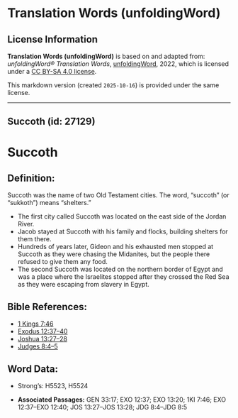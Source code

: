 # Translation Words (unfoldingWord)

## License Information

**Translation Words (unfoldingWord)** is based on and adapted from: _unfoldingWord® Translation Words_, [unfoldingWord](https://unfoldingword.org/utw), 2022, which is licensed under a [CC BY-SA 4.0 license](https://creativecommons.org/licenses/by-sa/4.0/legalcode.en).

This markdown version (created `2025-10-16`) is provided under the same license.



--------------------------------

## Succoth (id: 27129)

Succoth
=======

Definition:
-----------

Succoth was the name of two Old Testament cities. The word, “succoth” (or “sukkoth”) means “shelters.”

* The first city called Succoth was located on the east side of the Jordan River.
* Jacob stayed at Succoth with his family and flocks, building shelters for them there.
* Hundreds of years later, Gideon and his exhausted men stopped at Succoth as they were chasing the Midanites, but the people there refused to give them any food.
* The second Succoth was located on the northern border of Egypt and was a place where the Israelites stopped after they crossed the Red Sea as they were escaping from slavery in Egypt.

Bible References:
-----------------

* [1 Kings 7:46](https://ref.ly/1Kgs7:46)
* [Exodus 12:37–40](https://ref.ly/Exod12:37-Exod12:40)
* [Joshua 13:27–28](https://ref.ly/Josh13:27-Josh13:28)
* [Judges 8:4–5](https://ref.ly/Judg8:4-Judg8:5)

Word Data:
----------

* Strong’s: H5523, H5524

* **Associated Passages:** GEN 33:17; EXO 12:37; EXO 13:20; 1KI 7:46; EXO 12:37–EXO 12:40; JOS 13:27–JOS 13:28; JDG 8:4–JDG 8:5

